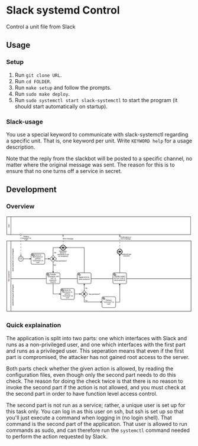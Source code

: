 # Slack systemd Control
Control a unit file from Slack

## Usage

### Setup

1. Run `git clone URL`.
2. Run `cd FOLDER`.
1. Run `make setup` and follow the prompts.
2. Run `sudo make deploy`.
3. Run `sudo systemctl start slack-systemctl` to start the program
   (it should start automatically on startup).

### Slack-usage

You use a special keyword to communicate with slack-systemctl regarding
a specific unit. That is, one keyword per unit. Write `KEYWORD help` for
a usage description.

Note that the reply from the slackbot will be posted to a specific channel,
no matter where the original message was sent. The reason for this is to
ensure that no one turns off a service in secret.

## Development

### Overview

![Overview of the application structure](overview.png)

### Quick explaination

The application is split into two parts: one which interfaces with Slack and runs as a non-privileged user, and one
which interfaces with the first part and runs as a privileged user. This seperation means that even if the first part
is compromised, the attacker has not gained root access to the server.

Both parts check whether the given action is allowed, by reading the configuration files, even though only the second part
needs to do this check. The reason for doing the check twice is that there is no reason to invoke the second part if the action 
is not allowed, and you must check at the second part in order to have function level access control.

The second part is not run as a service; rather, a unique user is set up for this task only. You can log in as this user on ssh, but ssh is set up so that you'll just execute a command when logging in (no login shell). That command is the second part of the application. That user is allowed to run commands as sudo, and can therefore run the `systemctl` command needed to perform the action requested by Slack.
